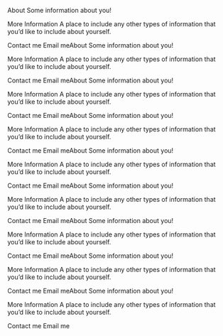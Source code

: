 About
Some information about you!

More Information
A place to include any other types of information that you’d like to include about yourself.

Contact me
Email meAbout
Some information about you!

More Information
A place to include any other types of information that you’d like to include about yourself.

Contact me
Email meAbout
Some information about you!

More Information
A place to include any other types of information that you’d like to include about yourself.

Contact me
Email meAbout
Some information about you!

More Information
A place to include any other types of information that you’d like to include about yourself.

Contact me
Email meAbout
Some information about you!

More Information
A place to include any other types of information that you’d like to include about yourself.

Contact me
Email meAbout
Some information about you!

More Information
A place to include any other types of information that you’d like to include about yourself.

Contact me
Email meAbout
Some information about you!

More Information
A place to include any other types of information that you’d like to include about yourself.

Contact me
Email meAbout
Some information about you!

More Information
A place to include any other types of information that you’d like to include about yourself.

Contact me
Email meAbout
Some information about you!

More Information
A place to include any other types of information that you’d like to include about yourself.

Contact me
Email me
